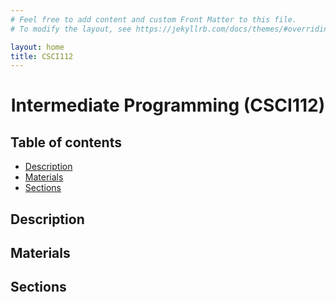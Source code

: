 ```yaml
---
# Feel free to add content and custom Front Matter to this file.
# To modify the layout, see https://jekyllrb.com/docs/themes/#overriding-theme-defaults

layout: home
title: CSCI112
---
```

<h1 align="center"> Intermediate Programming (CSCI112)</h1>

<h2> Table of contents </h2>

- [Description](#description)
- [Materials](#materials)
- [Sections](#sections)


## Description


## Materials

## Sections